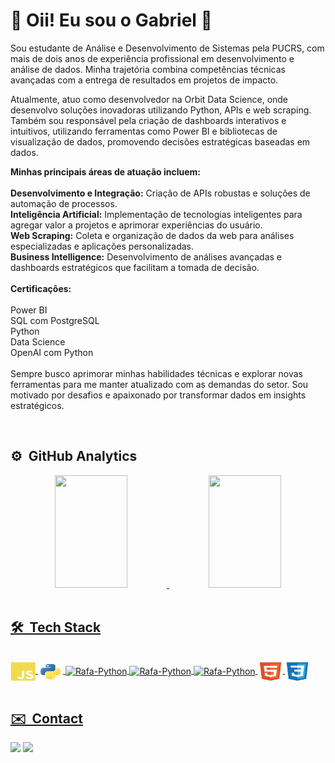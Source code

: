 <h1>👾 Oii! Eu sou o Gabriel 🤖</h1>
<p>Sou estudante de Análise e Desenvolvimento de Sistemas pela PUCRS, com mais de dois anos de experiência profissional em desenvolvimento e análise de dados. Minha trajetória combina competências técnicas avançadas com a entrega de resultados em projetos de impacto.

Atualmente, atuo como desenvolvedor na Orbit Data Science, onde desenvolvo soluções inovadoras utilizando Python, APIs e web scraping. Também sou responsável pela criação de dashboards interativos e intuitivos, utilizando ferramentas como Power BI e bibliotecas de visualização de dados, promovendo decisões estratégicas baseadas em dados.

<b>Minhas principais áreas de atuação incluem:</b><br>
<br>
<b>Desenvolvimento e Integração:</b> Criação de APIs robustas e soluções de automação de processos.<br>
<b>Inteligência Artificial:</b> Implementação de tecnologias inteligentes para agregar valor a projetos e aprimorar experiências do usuário.<br>
<b>Web Scraping:</b> Coleta e organização de dados da web para análises especializadas e aplicações personalizadas.<br>
<b>Business Intelligence:</b> Desenvolvimento de análises avançadas e dashboards estratégicos que facilitam a tomada de decisão.<br>
<br>
<b>Certificações:</b><br>
<br>
Power BI<br>
SQL com PostgreSQL<br>
Python<br>
Data Science<br>
OpenAI com Python<br>
<br>
Sempre busco aprimorar minhas habilidades técnicas e explorar novas ferramentas para me manter atualizado com as demandas do setor. Sou motivado por desafios e apaixonado por transformar dados em insights estratégicos.
</p><br>

## ⚙️ &nbsp;GitHub Analytics
<div align="center">
  <a href="https://github.com/GabrielGarcoaRodrigues">
  <img width="48%" height="180em" src="https://github-readme-stats.vercel.app/api?username=GabrielGarcoaRodrigues&show_icons=true&theme=merko"/>
  <img width="48%" height="180em" src="https://github-readme-stats.vercel.app/api/top-langs/?username=GabrielGarcoaRodrigues&layout=compact&theme=merko"/>
</div>
<br>

## 🛠️ &nbsp;Tech Stack
<div style="display: inline_block"><br>
  <img align="center" alt="Js" height="30" width="40" src="https://raw.githubusercontent.com/devicons/devicon/master/icons/javascript/javascript-plain.svg">
  <img align="center" alt="Rafa-Python" height="30" width="40" src="https://raw.githubusercontent.com/devicons/devicon/master/icons/python/python-original.svg">
  <img align="center" alt="Rafa-Python" height="30" width="40" src="https://upload.wikimedia.org/wikipedia/commons/thumb/c/cf/New_Power_BI_Logo.svg/1200px-New_Power_BI_Logo.svg.png">
  <img align="center" alt="Rafa-Python" height="50" width="70" src="https://1000logos.net/wp-content/uploads/2022/03/Tableau-Logo.png">
  <img align="center" alt="Rafa-Python" height="30" width="40" src="https://seeklogo.com/images/E/excel-logo-974BFF9CB9-seeklogo.com.png">  
  <img align="center" alt="Rafa-HTML" height="30" width="40" src="https://raw.githubusercontent.com/devicons/devicon/master/icons/html5/html5-original.svg">
  <img align="center" alt="Rafa-CSS" height="30" width="40" src="https://raw.githubusercontent.com/devicons/devicon/master/icons/css3/css3-original.svg">
</div>
<br>

## ✉️ &nbsp;Contact
 
<div> 
  <a href = "mailto:gabrielgarcoarodrigues@gmail.com"><img src="https://img.shields.io/badge/-Gmail-%23333?style=for-the-badge&logo=gmail&logoColor=white" target="_blank"></a>
  <a href="https://www.linkedin.com/in/gabrielgarcoarodrigues/" target="_blank"><img src="https://img.shields.io/badge/-LinkedIn-%230077B5?style=for-the-badge&logo=linkedin&logoColor=white" target="_blank"></a>  
</div>
